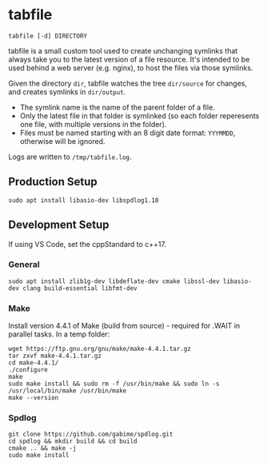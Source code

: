 # tabfile

```
tabfile [-d] DIRECTORY
```

tabfile is a small custom tool used to create unchanging symlinks that always take you to the latest version of a file resource. It's intended to be used behind a web server (e.g. nginx), to host the files via those symlinks.

Given the directory ```dir```, tabfile watches the tree ```dir/source``` for changes, and creates symlinks in ```dir/output```.

- The symlink name is the name of the parent folder of a file.
- Only the latest file in that folder is symlinked (so each folder reperesents one file, with multiple versions in the folder).
- Files must be named starting with an 8 digit date format: ```YYYMMDD```, otherwise will be ignored.

Logs are written to ```/tmp/tabfile.log```.



## Production Setup
```
sudo apt install libasio-dev libspdlog1.10
```


## Development Setup

If using VS Code, set the cppStandard to c++17.

### General

```
sudo apt install zlib1g-dev libdeflate-dev cmake libssl-dev libasio-dev clang build-essential libfmt-dev
```

### Make

Install version 4.4.1 of Make (build from source) - required for .WAIT in parallel tasks. In a temp folder:
```
wget https://ftp.gnu.org/gnu/make/make-4.4.1.tar.gz
tar zxvf make-4.4.1.tar.gz
cd make-4.4.1/
./configure
make
sudo make install && sudo rm -f /usr/bin/make && sudo ln -s /usr/local/bin/make /usr/bin/make
make --version
```

### Spdlog
```
git clone https://github.com/gabime/spdlog.git
cd spdlog && mkdir build && cd build
cmake .. && make -j
sudo make install
```


